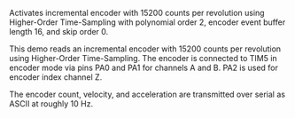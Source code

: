 Activates incremental encoder with 15200 counts per revolution using
Higher-Order Time-Sampling with polynomial order 2, encoder event buffer length
16, and skip order 0.

This demo reads an incremental encoder with 15200 counts per revolution using
Higher-Order Time-Sampling. The encoder is connected to TIM5 in encoder mode via
pins PA0 and PA1 for channels A and B. PA2 is used for encoder index channel Z.

The encoder count, velocity, and acceleration are transmitted over serial as
ASCII at roughly 10 Hz.
